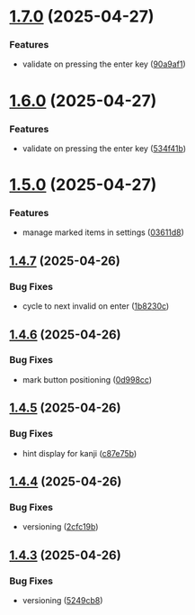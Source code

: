 # [1.7.0](https://github.com/FrecksterGIT/bc-kanji-practice/compare/v1.6.0...v1.7.0) (2025-04-27)


### Features

* validate on pressing the enter key ([90a9af1](https://github.com/FrecksterGIT/bc-kanji-practice/commit/90a9af18c6c2b89c828aed45ca5dc55e54fb5334))

# [1.6.0](https://github.com/FrecksterGIT/bc-kanji-practice/compare/v1.5.0...v1.6.0) (2025-04-27)


### Features

* validate on pressing the enter key ([534f41b](https://github.com/FrecksterGIT/bc-kanji-practice/commit/534f41b43c54e286dbc904aa6cab5e8023e1cfb6))

# [1.5.0](https://github.com/FrecksterGIT/bc-kanji-practice/compare/v1.4.7...v1.5.0) (2025-04-27)


### Features

* manage marked items in settings ([03611d8](https://github.com/FrecksterGIT/bc-kanji-practice/commit/03611d8c6322e90ca5d715969ace597691b804e8))

## [1.4.7](https://github.com/FrecksterGIT/bc-kanji-practice/compare/v1.4.6...v1.4.7) (2025-04-26)


### Bug Fixes

* cycle to next invalid on enter ([1b8230c](https://github.com/FrecksterGIT/bc-kanji-practice/commit/1b8230cce4f1ebef5072e63a6f0e9a27c25a4135))

## [1.4.6](https://github.com/FrecksterGIT/bc-kanji-practice/compare/v1.4.5...v1.4.6) (2025-04-26)


### Bug Fixes

* mark button positioning ([0d998cc](https://github.com/FrecksterGIT/bc-kanji-practice/commit/0d998cc6a31aa72d5b905a8605fc629964ce3dee))

## [1.4.5](https://github.com/FrecksterGIT/bc-kanji-practice/compare/v1.4.4...v1.4.5) (2025-04-26)


### Bug Fixes

* hint display for kanji ([c87e75b](https://github.com/FrecksterGIT/bc-kanji-practice/commit/c87e75bea1e07d732e37debe6a27034f9eec5baa))

## [1.4.4](https://github.com/FrecksterGIT/bc-kanji-practice/compare/v1.4.3...v1.4.4) (2025-04-26)


### Bug Fixes

* versioning ([2cfc19b](https://github.com/FrecksterGIT/bc-kanji-practice/commit/2cfc19b5939b6a88461993021af152bad9805c82))

## [1.4.3](https://github.com/FrecksterGIT/bc-kanji-practice/compare/v1.4.2...v1.4.3) (2025-04-26)

### Bug Fixes

- versioning ([5249cb8](https://github.com/FrecksterGIT/bc-kanji-practice/commit/5249cb85d8c56a48644a41aef1f5777f5caba27a))
